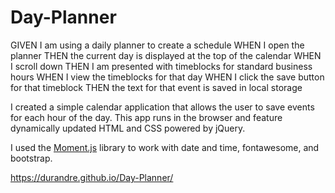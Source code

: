 # Day-Planner
GIVEN I am using a daily planner to create a schedule
WHEN I open the planner
THEN the current day is displayed at the top of the calendar
WHEN I scroll down
THEN I am presented with timeblocks for standard business hours
WHEN I view the timeblocks for that day
WHEN I click the save button for that timeblock
THEN the text for that event is saved in local storage

I created a simple calendar application that allows the user to save events for each hour of the day. This app runs in the browser and feature dynamically updated HTML and CSS powered by jQuery.

I used the [Moment.js](https://momentjs.com/) library to work with date and time, fontawesome, and bootstrap.

 https://durandre.github.io/Day-Planner/


